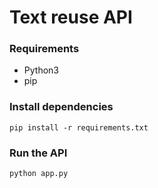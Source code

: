 # Text reuse API

### Requirements

* Python3
* pip

### Install dependencies 

```
pip install -r requirements.txt
```

### Run the API

```
python app.py
```